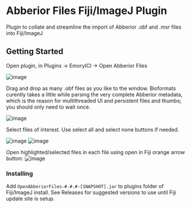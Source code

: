 # Abberior Files Fiji/ImageJ Plugin

Plugin to collate and streamline the import of Abberior .obf and .msr files into Fiji/ImageJ

## Getting Started

Open plugin, in Plugins -> EmoryICI -> Open Abberior Files

![image](https://user-images.githubusercontent.com/16306836/121113852-c3696c80-c7e0-11eb-8e1d-57308fae2e64.png)

Drag and drop as many .obf files as you like to the window.  Bioformats curently takes a little while parsing the very complete Abberior metadata, which is the reason for multithreaded UI and persistent files and thumbs; you should only need to wait once.

![image](https://user-images.githubusercontent.com/16306836/121113920-e005a480-c7e0-11eb-870f-e5c3e8b3e2d0.png)

Select files of interest.  Use select all and select none buttons if needed.

![image](https://user-images.githubusercontent.com/16306836/121114343-881b6d80-c7e1-11eb-8661-81fe8cde48ba.png)
![image](https://user-images.githubusercontent.com/16306836/121114401-9e292e00-c7e1-11eb-8d57-a53d0c828330.png)

Open highlighted/selected files in each file using open in Fiji orange arrow button:
![image](https://user-images.githubusercontent.com/16306836/121114531-d597da80-c7e1-11eb-9742-c8b38c8f58b4.png)


### Installing

Add `OpenAbberiorFiles-#.#.#-[SNAPSHOT].jar` to plugins folder of Fiji/ImageJ install.  See Releases for suggested versions to use until Fiji update site is setup.


